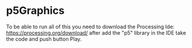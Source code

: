 # p5Graphics

To be able to run all of this you need to download the Processing Ide: https://processing.org/download/
after add the "p5" library in the IDE take the code and push button Play.
